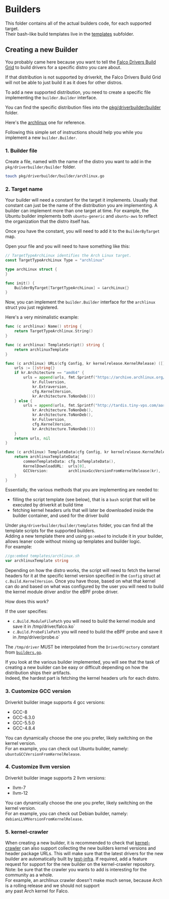 # Builders

This folder contains all of the actual builders code, for each supported target.  
Their bash-like build templates live in the [templates](templates) subfolder.

## Creating a new Builder

You probably came here because you want to tell the [Falco Drivers Build Grid](https://github.com/falcosecurity/test-infra/tree/master/driverkit) to
build drivers for a specific distro you care about.

If that distribution is not supported by driverkit, the Falco Drivers Build Grid will not be able to just build it as it does for other distros.

To add a new supported distribution, you need to create a specific file implementing the `builder.Builder` interface.

You can find the specific distribution files into the [pkg/driverbuilder/builder](/pkg/driverbuilder/builder) folder.

Here's the [archlinux](archlinux.go) one for reference.

Following this simple set of instructions should help you while you implement a new `builder.Builder`.


### 1. Builder file
Create a file, named with the name of the distro you want to add in the `pkg/driverbuilder/builder` folder.

```bash
touch pkg/driverbuilder/builder/archlinux.go
```

### 2. Target name

Your builder will need a constant for the target it implements. Usually that constant
can just be the name of the distribution you are implementing. A builder can implement
more than one target at time. For example, the Ubuntu builder implements both `ubuntu-generic` and `ubuntu-aws`
to reflect the organization that the distro itself has.

Once you have the constant, you will need to add it to the `BuilderByTarget` map.


Open your file and you will need to have something like this:

```go
// TargetTypeArchLinux identifies the Arch Linux target.
const TargetTypeArchLinux Type = "archlinux"

type archLinux struct {
}

func init() {
	BuilderByTarget[TargetTypeArchLinux] = &archLinux{}
}
```

Now, you can implement the `builder.Builder` interface for the `archlinux` struct
you just registered.

Here's a very minimalistic example:

```go
func (c archlinux) Name() string {
    return TargetTypeArchlinux.String()
}

func (c archlinux) TemplateScript() string {
	return archlinuxTemplate
}

func (c archlinux) URLs(cfg Config, kr kernelrelease.KernelRelease) ([]string, error) {
    urls := []string{}
    if kr.Architecture == "amd64" {
        urls = append(urls, fmt.Sprintf("https://archive.archlinux.org/packages/l/linux-headers/linux-headers-%s.%s-%d-%s.pkg.tar.xz",
            kr.Fullversion,
            kr.Extraversion,
            cfg.KernelVersion,
            kr.Architecture.ToNonDeb()))
    } else {
        urls = append(urls, fmt.Sprintf("http://tardis.tiny-vps.com/aarm/packages/l/linux-%s-headers/linux-%s-headers-%s-%d-%s.pkg.tar.xz",
            kr.Architecture.ToNonDeb(),
            kr.Architecture.ToNonDeb(),
            kr.Fullversion,
            cfg.KernelVersion,
            kr.Architecture.ToNonDeb()))
    }
    return urls, nil
}

func (c archlinux) TemplateData(cfg Config, kr kernelrelease.KernelRelease, urls []string) interface{} {
    return archlinuxTemplateData{
        commonTemplateData: cfg.toTemplateData(),
        KernelDownloadURL:  urls[0],
        GCCVersion:         archlinuxGccVersionFromKernelRelease(kr),
    }
}
```

Essentially, the various methods that you are implementing are needed to:
* filling the script template (see below), that is a `bash` script that will be executed by driverkit at build time
* fetching kernel headers urls that will later be downloaded inside the builder container, and used for the driver build

Under `pkg/driverbuilder/builder/templates` folder, you can find all the template scripts for the supported builders.  
Adding a new template there and using `go:embed` to include it in your builder, allows leaner code
without mixing up templates and builder logic.  
For example:

```go
//go:embed templates/archlinux.sh
var archlinuxTemplate string
```

Depending on how the distro works, the script will need to fetch the kernel headers for it at the specific kernel version specified
in the `Config` struct at `c.Build.KernelVersion`.
Once you have those, based on what that kernel can do and based on what was configured
by the user you will need to build the kernel module driver and/or the eBPF probe driver.

How does this work?

If the user specifies:

- `c.Build.ModuleFilePath` you will need to build the kernel module and save it in /tmp/driver/falco.ko`
- `c.Build.ProbeFilePath` you will need to build the eBPF probe and save it in /tmp/driver/probe.o`

The `/tmp/driver` MUST be interpolated from the `DriverDirectory` constant from [`builders.go`](/pkg/driverbuilder/builder/builders.go).

If you look at the various builder implemented, you will see that the task of creating a new builder
can be easy or difficult depending on how the distribution ships their artifacts.  
Indeed, the hardest part is fetching the kernel headers urls for each distro.

### 3. Customize GCC version

Driverkit builder image supports 4 gcc versions:
* GCC-8
* GCC-6.3.0
* GCC-5.5.0
* GCC-4.8.4

You can dynamically choose the one you prefer, likely switching on the kernel version.  
For an example, you can check out Ubuntu builder, namely: `ubuntuGCCVersionFromKernelRelease`.

### 4. Customize llvm version

Driverkit builder image supports 2 llvm versions:
* llvm-7
* llvm-12

You can dynamically choose the one you prefer, likely switching on the kernel version.  
For an example, you can check out Debian builder, namely: `debianLLVMVersionFromKernelRelease`.

### 5. kernel-crawler

When creating a new builder, it is recommended to check that [kernel-crawler](https://github.com/falcosecurity/kernel-crawler)
can also support collecting the new builders kernel versions and header package URLs. This will make sure that the latest drivers
for the new builder are automatically built by [test-infra](https://github.com/falcosecurity/test-infra). If required, add a feature request
for support for the new builder on the kernel-crawler repository.  
Note: be sure that the crawler you wants to add is interesting for the community as a whole.  
For example, an archlinux crawler doesn't make much sense, because Arch is a rolling release and we should not support  
any past Arch kernel for Falco.